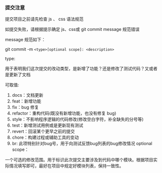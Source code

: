### 提交注意

 提交项目之前请先检查 js 、 css 语法规范

 如提交失败，请根据提示确定 js、css或 git commit message 规范错误

 message 规范如下：

 git commit -m `<type>[optional scope]: <description>`

type:

  用于表明我们这次提交的改动类型，是新增了功能？还是修改了测试代码？又或者是更新了文档

  可取值:

 1. docs：文档更新
 2. feat：新增功能
 3. fix：bug 修复
 4. refactor：重构代码(既没有新增功能，也没有修复 bug)
 5. style：不影响程序逻辑的代码修改(修改空白字符，补全缺失的分号等)
 6. test：新增测试用例或是更新现有测试
 7. revert：回滚某个更早之前的提交
 8. chore：构建过程或辅助工具的变动
 9. br: 此项特别针对bug号，用于向测试反馈bug列表的bug修改情况
optional scope：

  一个可选的修改范围。用于标识此次提交主要涉及到代码中哪个模块。根据项目实际情况填写即可，最好在项目中规定好模块列表，保持一致性。
